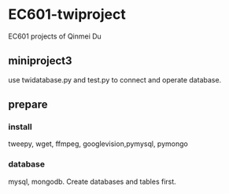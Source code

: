 # EC601-twiproject
EC601 projects of Qinmei Du
## miniproject3
use twidatabase.py and test.py to connect and operate database.
## prepare
### install
tweepy, wget, ffmpeg, googlevision,pymysql, pymongo
### database
mysql, mongodb. Create databases and tables first.
